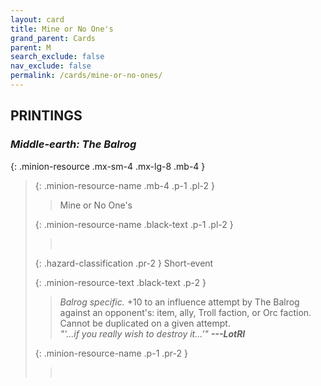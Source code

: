 ```yaml
---
layout: card
title: Mine or No One's
grand_parent: Cards
parent: M
search_exclude: false
nav_exclude: false
permalink: /cards/mine-or-no-ones/
---
```


## PRINTINGS


### _Middle-earth: The Balrog_

{: .minion-resource .mx-sm-4 .mx-lg-8 .mb-4 }
> {: .minion-resource-name .mb-4 .p-1 .pl-2 }
> > <div class="hazard-mp"></div>
> > <div class="card-name">Mine or No One's</div>
>
> {: .minion-resource-name .black-text .p-1 .pl-2 }
> > &nbsp;
>
> {: .hazard-classification .pr-2 }
> Short-event
>
> {: .minion-resource-text .black-text .p-2 }
> > _Balrog specific._ +10 to an influence attempt by The Balrog against an opponent's: item, ally, Troll faction, or Orc faction. Cannot be duplicated on a given attempt. <br>_"'...if you really wish to destroy it...'"_ ***---LotRI*** 
> 
> {: .minion-resource-name .p-1 .pr-2 }
> > <div class="card-shield"></div>
> > <div class="card-corruption-white">&nbsp;</div>
